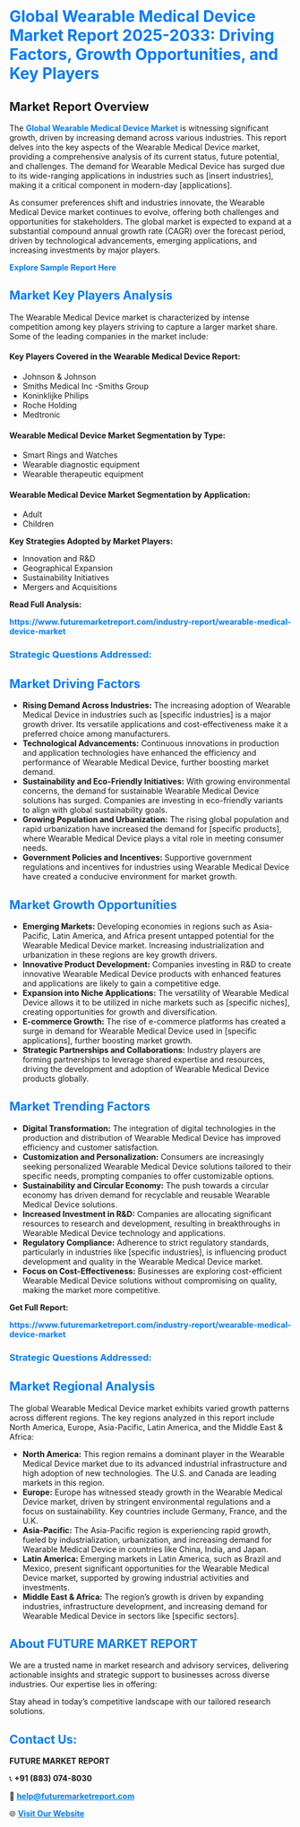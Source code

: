 <h1 style="color: #007BFF;">Global Wearable Medical Device Market Report 2025-2033: Driving Factors, Growth Opportunities, and Key Players</h1>

<section id="overview">
<h2>Market Report Overview</h2>
<p>The <a href="https://www.futuremarketreport.com/industry-report/wearable-medical-device-market" style="color: #007BFF; text-decoration: none;"><strong>Global Wearable Medical Device Market</strong></a> is witnessing significant growth, driven by increasing demand across various industries. This report delves into the key aspects of the Wearable Medical Device market, providing a comprehensive analysis of its current status, future potential, and challenges. The demand for Wearable Medical Device has surged due to its wide-ranging applications in industries such as [insert industries], making it a critical component in modern-day [applications].</p>
<p>As consumer preferences shift and industries innovate, the Wearable Medical Device market continues to evolve, offering both challenges and opportunities for stakeholders. The global market is expected to expand at a substantial compound annual growth rate (CAGR) over the forecast period, driven by technological advancements, emerging applications, and increasing investments by major players.</p>
</section>

<section id="overview">
<p><a href="https://www.futuremarketreport.com/request-sample/reportId=50681" style="color: #007BFF; text-decoration: none;"><strong>Explore Sample Report Here</strong></a></p>
</section>

<section id="key-players">
<h2 style="color: #007BFF;">Market Key Players Analysis</h2>
<p>The Wearable Medical Device market is characterized by intense competition among key players striving to capture a larger market share. Some of the leading companies in the market include:</p>
<h4>Key Players Covered in the Wearable Medical Device Report:</h4>
<ul><li>Johnson &amp; Johnson</li><li>Smiths Medical Inc -Smiths Group</li><li>Koninklijke Philips</li><li>Roche Holding</li><li>Medtronic</li></ul>
<h4>Wearable Medical Device Market Segmentation by Type:</h4>
<ul><li>Smart Rings and Watches</li><li>Wearable diagnostic equipment</li><li>Wearable therapeutic equipment</li></ul>

<h4>Wearable Medical Device Market Segmentation by Application:</h4>
<ul><li>Adult</li><li>Children</li></ul>
<p><strong>Key Strategies Adopted by Market Players:</strong></p>
<ul>
<li>Innovation and R&D</li>
<li>Geographical Expansion</li>
<li>Sustainability Initiatives</li>
<li>Mergers and Acquisitions</li>
</ul>
</section>

<section>
<p><strong>Read Full Analysis: </strong></p><a href="https://www.futuremarketreport.com/industry-report/wearable-medical-device-market" style="color: #007BFF; text-decoration: none;"><strong>https://www.futuremarketreport.com/industry-report/wearable-medical-device-market</strong></a>
<h3 style="color: #007BFF;">Strategic Questions Addressed:</h3>
</section>

<section id="driving-factors">
<h2 style="color: #007BFF;">Market Driving Factors</h2>
<ul>
<li><strong>Rising Demand Across Industries:</strong> The increasing adoption of Wearable Medical Device in industries such as [specific industries] is a major growth driver. Its versatile applications and cost-effectiveness make it a preferred choice among manufacturers.</li>
<li><strong>Technological Advancements:</strong> Continuous innovations in production and application technologies have enhanced the efficiency and performance of Wearable Medical Device, further boosting market demand.</li>
<li><strong>Sustainability and Eco-Friendly Initiatives:</strong> With growing environmental concerns, the demand for sustainable Wearable Medical Device solutions has surged. Companies are investing in eco-friendly variants to align with global sustainability goals.</li>
<li><strong>Growing Population and Urbanization:</strong> The rising global population and rapid urbanization have increased the demand for [specific products], where Wearable Medical Device plays a vital role in meeting consumer needs.</li>
<li><strong>Government Policies and Incentives:</strong> Supportive government regulations and incentives for industries using Wearable Medical Device have created a conducive environment for market growth.</li>
</ul>
</section>

<section id="growth-opportunities">
<h2 style="color: #007BFF;">Market Growth Opportunities</h2>
<ul>
<li><strong>Emerging Markets:</strong> Developing economies in regions such as Asia-Pacific, Latin America, and Africa present untapped potential for the Wearable Medical Device market. Increasing industrialization and urbanization in these regions are key growth drivers.</li>
<li><strong>Innovative Product Development:</strong> Companies investing in R&D to create innovative Wearable Medical Device products with enhanced features and applications are likely to gain a competitive edge.</li>
<li><strong>Expansion into Niche Applications:</strong> The versatility of Wearable Medical Device allows it to be utilized in niche markets such as [specific niches], creating opportunities for growth and diversification.</li>
<li><strong>E-commerce Growth:</strong> The rise of e-commerce platforms has created a surge in demand for Wearable Medical Device used in [specific applications], further boosting market growth.</li>
<li><strong>Strategic Partnerships and Collaborations:</strong> Industry players are forming partnerships to leverage shared expertise and resources, driving the development and adoption of Wearable Medical Device products globally.</li>
</ul>
</section>

<section id="trending-factors">
<h2 style="color: #007BFF;">Market Trending Factors</h2>
<ul>
<li><strong>Digital Transformation:</strong> The integration of digital technologies in the production and distribution of Wearable Medical Device has improved efficiency and customer satisfaction.</li>
<li><strong>Customization and Personalization:</strong> Consumers are increasingly seeking personalized Wearable Medical Device solutions tailored to their specific needs, prompting companies to offer customizable options.</li>
<li><strong>Sustainability and Circular Economy:</strong> The push towards a circular economy has driven demand for recyclable and reusable Wearable Medical Device solutions.</li>
<li><strong>Increased Investment in R&D:</strong> Companies are allocating significant resources to research and development, resulting in breakthroughs in Wearable Medical Device technology and applications.</li>
<li><strong>Regulatory Compliance:</strong> Adherence to strict regulatory standards, particularly in industries like [specific industries], is influencing product development and quality in the Wearable Medical Device market.</li>
<li><strong>Focus on Cost-Effectiveness:</strong> Businesses are exploring cost-efficient Wearable Medical Device solutions without compromising on quality, making the market more competitive.</li>
</ul>
</section>

<section>
<p><strong>Get Full Report: </strong></p><a href="https://www.futuremarketreport.com/industry-report/wearable-medical-device-market" style="color: #007BFF; text-decoration: none;"><strong>https://www.futuremarketreport.com/industry-report/wearable-medical-device-market</strong></a>
<h3 style="color: #007BFF;">Strategic Questions Addressed:</h3>
</section>


<section id="regional-analysis">
<h2 style="color: #007BFF;">Market Regional Analysis</h2>
<p>The global Wearable Medical Device market exhibits varied growth patterns across different regions. The key regions analyzed in this report include North America, Europe, Asia-Pacific, Latin America, and the Middle East & Africa:</p>
<ul>
<li><strong>North America:</strong> This region remains a dominant player in the Wearable Medical Device market due to its advanced industrial infrastructure and high adoption of new technologies. The U.S. and Canada are leading markets in this region.</li>
<li><strong>Europe:</strong> Europe has witnessed steady growth in the Wearable Medical Device market, driven by stringent environmental regulations and a focus on sustainability. Key countries include Germany, France, and the U.K.</li>
<li><strong>Asia-Pacific:</strong> The Asia-Pacific region is experiencing rapid growth, fueled by industrialization, urbanization, and increasing demand for Wearable Medical Device in countries like China, India, and Japan.</li>
<li><strong>Latin America:</strong> Emerging markets in Latin America, such as Brazil and Mexico, present significant opportunities for the Wearable Medical Device market, supported by growing industrial activities and investments.</li>
<li><strong>Middle East & Africa:</strong> The region’s growth is driven by expanding industries, infrastructure development, and increasing demand for Wearable Medical Device in sectors like [specific sectors].</li>
</ul>
</section>

<footer>
<h2 style="color: #007BFF;">About FUTURE MARKET REPORT</h2>
<p>We are a trusted name in market research and advisory services, delivering actionable insights and strategic support to businesses across diverse industries. Our expertise lies in offering:</p>

<p>Stay ahead in today’s competitive landscape with our tailored research solutions.</p>

<h2 style="color: #007BFF;">Contact Us:</h2>
<p><strong>FUTURE MARKET REPORT</strong></p>
<p>📞 <strong>+91 (883) 074-8030</strong></p>
<p>📧 <strong><a href="mailto:help@futuremarketreport.com" style="color: #007BFF;">help@futuremarketreport.com</a></strong></p>
<p>🌐 <strong><a href="https://www.futuremarketreport.com/" style="color: #007BFF;">Visit Our Website</a></strong></p>
</footer>